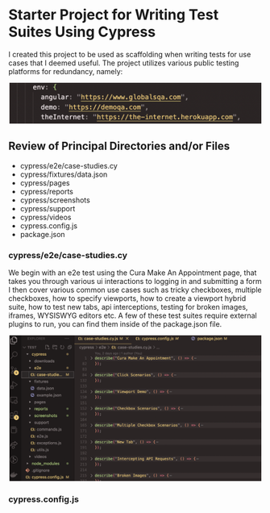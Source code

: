 # Starter Project for Writing Test Suites Using Cypress

I created this project to be used as scaffolding when writing tests for use cases that I deemed useful. The project utilizes various public testing platforms for redundancy, namely:

<div align="center">
  <img src="readme-images/test-sites.png" width="500" title="test sites list">
</div>

## Review of Principal Directories and/or Files

<ul>
  <li>cypress/e2e/case-studies.cy</li>
  <li>cypress/fixtures/data.json</li>
  <li>cypress/pages</li>
  <li>cypress/reports</li>
  <li>cypress/screenshots</li>
  <li>cypress/support</li>
  <li>cypress/videos</li>
  <li>cypress.config.js</li>
  <li>package.json</li>
</ul>

### cypress/e2e/case-studies.cy

We begin with an e2e test using the Cura Make An Appointment page, that takes you through various ui interactions to logging in and submitting a form
I then cover various common use cases such as tricky checkboxes, multiple checkboxes, how to specify viewports, how to create a viewport hybrid suite, how to test new tabs, api interceptions, testing for broken images, iframes, WYSISWYG editors etc. A few of these test suites require external plugins to run, you can find them inside of the package.json file.

<div align="center">
  <img src="readme-images/test-suites.png" width="500" title="case studies list">
</div>

### cypress.config.js
